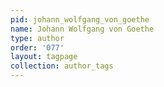 ```yaml
---
pid: johann_wolfgang_von_goethe
name: Johann Wolfgang von Goethe
type: author
order: '077'
layout: tagpage
collection: author_tags
---
```

